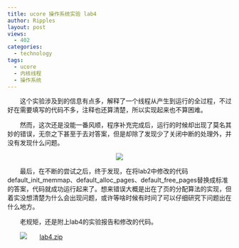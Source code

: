 ```yaml
---
title: ucore 操作系统实验 lab4
author: Ripples
layout: post
views:
  - 402
categories:
  - technology
tags:
  - ucore
  - 内核线程
  - 操作系统
---
```

<p style="text-indent: 2em;">
  这个实验涉及到的信息有点多，解释了一个线程从产生到运行的全过程，不过好在需要填写的代码不多，注释也还算清楚，所以实现起来也不算困难。
</p>

<p style="text-indent: 2em;">
  然而，这次还是没能一番风顺，程序补充完成后，运行的时候却出现了莫名其妙的错误，无奈之下甚至于去对答案，但是却除了发现少了关闭中断的处理外，并没有发现什么问题。
</p>

<!--more-->

<p style="text-indent: 0em; text-align: center;">
  <img src="http://geekjayvic-wordpress.stor.sinaapp.com/uploads/2014/11/blob.png" />
</p>

<p style="text-indent: 2em;">
  最后，在不断的尝试之后，终于发现，在将lab2中修改的代码default_init_memmap、default_alloc_pages、default_free_pages替换成标准的答案，代码就成功运行起来了。想来错误大概是出在了页的分配算法的实现，但着实没想清楚为什么会出现问题，或许等啥时候有时间了可以仔细研究下问题出在什么地方。
</p>

<p style="text-indent: 2em;">
  老规矩，还是附上lab4的实验报告和修改的代码。
</p>

<p style="line-height: 16px; text-indent: 2em;">
  <img src="http://geekjayvic.sinaapp.com/wp-content/plugins/wp-ueditor2/ueditor/dialogs/attachment/fileTypeImages/icon_rar.gif" /><a href="http://geekjayvic-wordpress.stor.sinaapp.com/uploads/2014/11/lab4.zip">lab4.zip</a>
</p>
